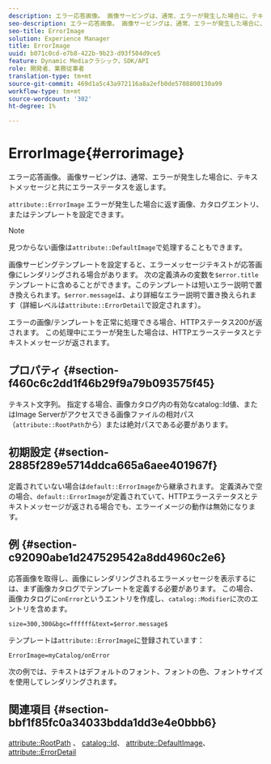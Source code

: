 ```yaml
---
description: エラー応答画像。 画像サービングは、通常、エラーが発生した場合に、テキストメッセージと共にエラーステータスを返します。
seo-description: エラー応答画像。 画像サービングは、通常、エラーが発生した場合に、テキストメッセージと共にエラーステータスを返します。
seo-title: ErrorImage
solution: Experience Manager
title: ErrorImage
uuid: b071c0cd-e7b8-422b-9b23-d93f504d9ce5
feature: Dynamic Mediaクラシック，SDK/API
role: 開発者、業務従事者
translation-type: tm+mt
source-git-commit: 469d1a5c43a972116a8a2efb0de5708800130a99
workflow-type: tm+mt
source-wordcount: '302'
ht-degree: 1%

---
```



# ErrorImage{#errorimage}

エラー応答画像。 画像サービングは、通常、エラーが発生した場合に、テキストメッセージと共にエラーステータスを返します。

`attribute::ErrorImage` エラーが発生した場合に返す画像、カタログエントリ、またはテンプレートを設定できます。

>[!NOTE]
>
>見つからない画像は`attribute::DefaultImage`で処理することもできます。

画像サービングテンプレートを設定すると、エラーメッセージテキストが応答画像にレンダリングされる場合があります。 次の定義済みの変数を`$error.title`テンプレートに含めることができます。このテンプレートは短いエラー説明で置き換えられます。`$error.message`は、より詳細なエラー説明で置き換えられます（詳細レベルは`attribute::ErrorDetail`で設定されます）。

エラーの画像/テンプレートを正常に処理できる場合、HTTPステータス200が返されます。 この処理中にエラーが発生した場合は、HTTPエラーステータスとテキストメッセージが返されます。

## プロパティ {#section-f460c6c2dd1f46b29f9a79b093575f45}

テキスト文字列。 指定する場合、画像カタログ内の有効なcatalog::Id値、またはImage Serverがアクセスできる画像ファイルの相対パス（`attribute::RootPath`から）または絶対パスである必要があります。

## 初期設定 {#section-2885f289e5714ddca665a6aee401967f}

定義されていない場合は`default::ErrorImage`から継承されます。 定義済みで空の場合、`default::ErrorImage`が定義されていて、HTTPエラーステータスとテキストメッセージが返される場合でも、エラーイメージの動作は無効になります。

## 例 {#section-c92090abe1d247529542a8dd4960c2e6}

応答画像を取得し、画像にレンダリングされるエラーメッセージを表示するには、まず画像カタログでテンプレートを定義する必要があります。 この場合、画像カタログに`onError`というエントリを作成し、`catalog::Modifier`に次のエントリを含めます。

`size=300,300&bgc=ffffff&text=$error.message$`

テンプレートは`attribute::ErrorImage`に登録されています：

`ErrorImage=myCatalog/onError`

次の例では、テキストはデフォルトのフォント、フォントの色、フォントサイズを使用してレンダリングされます。

## 関連項目 {#section-bbf1f85fc0a34033bdda1dd3e4e0bbb6}

[attribute::RootPath](../../../../../is-api/image-catalog/image-serving-api-ref/c-image-catalog-reference/c-attributes-reference/r-rootpath.md#reference-17d57e5967be403b8408fa7214017494) 、 [catalog::Id](/help/aem-is-ir-api/is-api/image-catalog/image-serving-api-ref/c-image-catalog-reference/c-image-svg-data-reference/c-image-data-reference/r-id-cat.md)、 [attribute::DefaultImage](../../../../../is-api/image-catalog/image-serving-api-ref/c-image-catalog-reference/c-attributes-reference/r-is-cat-defaultimage.md#reference-8e9900e129f54ed68462a3c2fc3bc433)、 [attribute::ErrorDetail](../../../../../is-api/image-catalog/image-serving-api-ref/c-image-catalog-reference/c-attributes-reference/r-errordetail.md#reference-4987c8cddcba4c88960170e49cafc561)
